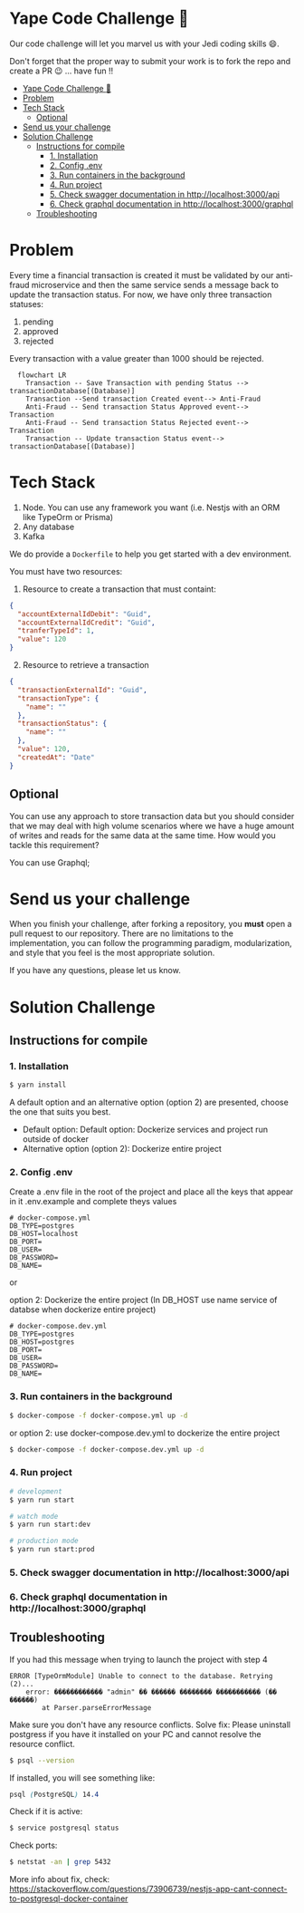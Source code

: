 # Yape Code Challenge :rocket:

Our code challenge will let you marvel us with your Jedi coding skills :smile:.

Don't forget that the proper way to submit your work is to fork the repo and create a PR :wink: ... have fun !!

- [Yape Code Challenge :rocket:](#yape-code-challenge-rocket)
- [Problem](#problem)
- [Tech Stack](#tech-stack)
  - [Optional](#optional)
- [Send us your challenge](#send-us-your-challenge)
- [Solution Challenge](#solution-challenge)
  - [Instructions for compile](#instructions-for-compile)
    - [1. Installation](#1-installation)
    - [2. Config .env](#2-config-env)
    - [3. Run containers in the background](#3-run-containers-in-the-background)
    - [4. Run project](#4-run-project)
    - [5. Check swagger documentation in http://localhost:3000/api](#5-check-swagger-documentation-in-httplocalhost3000api)
    - [6. Check graphql documentation in http://localhost:3000/graphql](#6-check-graphql-documentation-in-httplocalhost3000graphql)
  - [Troubleshooting](#troubleshooting)

# Problem

Every time a financial transaction is created it must be validated by our anti-fraud microservice and then the same service sends a message back to update the transaction status.
For now, we have only three transaction statuses:

<ol>
  <li>pending</li>
  <li>approved</li>
  <li>rejected</li>  
</ol>

Every transaction with a value greater than 1000 should be rejected.

```mermaid
  flowchart LR
    Transaction -- Save Transaction with pending Status --> transactionDatabase[(Database)]
    Transaction --Send transaction Created event--> Anti-Fraud
    Anti-Fraud -- Send transaction Status Approved event--> Transaction
    Anti-Fraud -- Send transaction Status Rejected event--> Transaction
    Transaction -- Update transaction Status event--> transactionDatabase[(Database)]
```

# Tech Stack

<ol>
  <li>Node. You can use any framework you want (i.e. Nestjs with an ORM like TypeOrm or Prisma) </li>
  <li>Any database</li>
  <li>Kafka</li>    
</ol>

We do provide a `Dockerfile` to help you get started with a dev environment.

You must have two resources:

1. Resource to create a transaction that must containt:

```json
{
  "accountExternalIdDebit": "Guid",
  "accountExternalIdCredit": "Guid",
  "tranferTypeId": 1,
  "value": 120
}
```

2. Resource to retrieve a transaction

```json
{
  "transactionExternalId": "Guid",
  "transactionType": {
    "name": ""
  },
  "transactionStatus": {
    "name": ""
  },
  "value": 120,
  "createdAt": "Date"
}
```

## Optional

You can use any approach to store transaction data but you should consider that we may deal with high volume scenarios where we have a huge amount of writes and reads for the same data at the same time. How would you tackle this requirement?

You can use Graphql;

# Send us your challenge

When you finish your challenge, after forking a repository, you **must** open a pull request to our repository. There are no limitations to the implementation, you can follow the programming paradigm, modularization, and style that you feel is the most appropriate solution.

If you have any questions, please let us know.

# Solution Challenge

## Instructions for compile

### 1. Installation

```bash
$ yarn install
```

A default option and an alternative option (option 2) are presented, choose the one that suits you best.

- Default option: Default option: Dockerize services and project run outside of docker
- Alternative option (option 2): Dockerize entire project

### 2. Config .env

Create a .env file in the root of the project and place all the keys that appear in it .env.example and complete theys values

```
# docker-compose.yml
DB_TYPE=postgres
DB_HOST=localhost
DB_PORT=
DB_USER=
DB_PASSWORD=
DB_NAME=
```

or

option 2: Dockerize the entire project (In DB_HOST use name service of databse when dockerize entire project)

```
# docker-compose.dev.yml
DB_TYPE=postgres
DB_HOST=postgres
DB_PORT=
DB_USER=
DB_PASSWORD=
DB_NAME=
```

### 3. Run containers in the background

```bash
$ docker-compose -f docker-compose.yml up -d
```

or option 2: use docker-compose.dev.yml to dockerize the entire project

```bash
$ docker-compose -f docker-compose.dev.yml up -d
```

### 4. Run project

```bash
# development
$ yarn run start

# watch mode
$ yarn run start:dev

# production mode
$ yarn run start:prod
```

### 5. Check swagger documentation in http://localhost:3000/api

### 6. Check graphql documentation in http://localhost:3000/graphql

## Troubleshooting

If you had this message when trying to launch the project with step 4

```
ERROR [TypeOrmModule] Unable to connect to the database. Retrying (2)...
    error: ������������ "admin" �� ������ �������� ����������� (�� ������)
        at Parser.parseErrorMessage
```

Make sure you don't have any resource conflicts.
Solve fix: Please uninstall postgress if you have it installed on your PC and cannot resolve the resource conflict.

```bash
$ psql --version
```

If installed, you will see something like:

```scss
psql (PostgreSQL) 14.4
```

Check if it is active:

```bash
$ service postgresql status
```

Check ports:

```bash
$ netstat -an | grep 5432
```

More info about fix, check: https://stackoverflow.com/questions/73906739/nestjs-app-cant-connect-to-postgresql-docker-container
